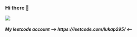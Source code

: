 ### Hi there 👋

![](https://komarev.com/ghpvc/?username=lukap295&color=green)
<h5>My leetcode account
--> https://leetcode.com/lukap295/ <--
